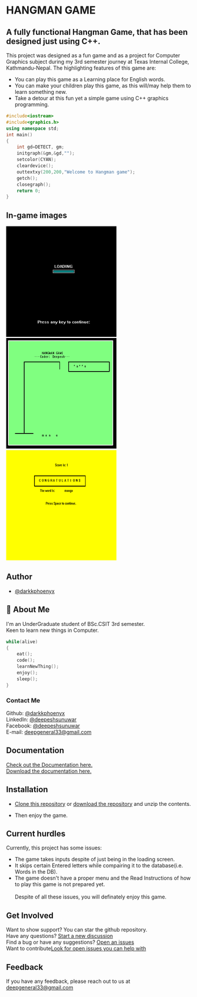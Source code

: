 # HANGMAN GAME

## A fully functional Hangman Game, that has been designed just using C++.

This project was designed as a fun game and as a project for Computer Graphics subject during my 3rd semester journey at Texas Internal College, Kathmandu-Nepal. The highlighting features of this game are:

- You can play this game as a Learning place for English words.
- You can make your children play this game, as this will/may help them to learn something new.
- Take a detour at this fun yet a simple game using C++ graphics programming.

```c++
#include<iostream>
#include<graphics.h>
using namespace std;
int main()
{
    int gd=DETECT, gm;
    initgraph(&gm,&gd,"");
    setcolor(CYAN);
    cleardevice();
    outtextxy(200,200,"Welcome to Hangman game");
    getch();
    closegraph();
    return 0;
}
```

## In-game images

<img src="https://github.com/darkkpheonyx/Hangman-Game/blob/master/Images/Loading%20page.png" alt="loading imgae" height=300 width=300> 

<img src="https://github.com/darkkpheonyx/Hangman-Game/blob/master/Images/Ingame.png" alt="playing game image" height=300 width=300>  

<img src="https://github.com/darkkpheonyx/Hangman-Game/blob/master/Images/result.png" alt="result image" height=300 width=300>

## Author

- [@darkkphoenyx](https://github.com/darkkphoenyx)


## 🚀 About Me

I'm an UnderGraduate student of BSc.CSIT 3rd semester.  
Keen to learn new things in Computer.
```c++
while(alive)
{
    eat();
    code();
    learnNewThing();
    enjoy();
    sleep();
}
```
### Contact Me
Github: [@darkkphoenyx](https://github.com/darkkphoenyx)  
LinkedIn: [@deepeshsunuwar](https://www.linkedin.com/in/deepesh-sunuwar-6237351aa/)  
Facebook: [@deepeshsunuwar](https://www.facebook.com/deepesh.singhsunuwar)  
E-mail: deepgeneral33@gmail.com
## Documentation

[Check out the Documentation here.](https://docs.google.com/document/d/1rvDTdmEmU53e5OW6EzRvbgsiDeGL_p43/edit?usp=drive_link&ouid=107100321595771104912&rtpof=true&sd=true)  
[Download the documentation here.](https://drive.usercontent.google.com/download?id=1rvDTdmEmU53e5OW6EzRvbgsiDeGL_p43&export=download&authuser=0&confirm=t&uuid=bc9f8802-0e56-47e0-9566-329cc9569e25&at=APZUnTWfzmigGL-Yksu_hQjGemRj:1709123909495)

## Installation

- [Clone this repository](https://docs.github.com/en/repositories/creating-and-managing-repositories/cloning-a-repository) or [download the repository](https://github.com/darkkpheonyx/Hangman-Game/archive/refs/heads/master.zip) and unzip the contents.

* Then enjoy the game.

## Current hurdles

Currently, this project has some issues:

- The game takes inputs despite of just being in the loading screen.
- It skips certain Entered letters while compairing it to the database(i.e. Words in the DB).
- The game doesn't have a proper menu and the Read Instructions of how to play this game is not prepared yet.  
  <br>Despite of all these issues, you will definately enjoy this game.

## Get Involved

Want to show support? You can star the github repository.  
Have any questions? [Start a new discussion](https://github.com/darkkpheonyx/Hangman-Game/discussions)  
Find a bug or have any suggestions? [Open an issues](https://github.com/darkkpheonyx/Hangman-Game/issues/new)  
Want to contribute[Look for open issues you can help with](https://github.com/darkkpheonyx/Hangman-Game/issues)

## Feedback

If you have any feedback, please reach out to us at deepgeneral33@gmail.com
